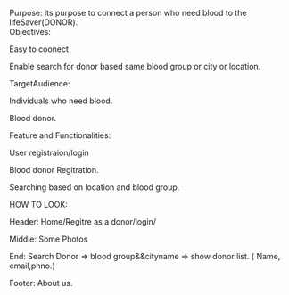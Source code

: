 Purpose: its purpose to connect a person who need blood to the lifeSaver(DONOR).<br>
Objectives:

Easy to coonect

Enable search for donor based same blood group or city or location.

TargetAudience:

Individuals who need blood.

Blood donor.

Feature and Functionalities:

User registraion/login

Blood donor Regitration.

Searching based on location and blood group.

 HOW TO LOOK:
 
 Header: Home/Regitre as a donor/login/
 
 Middle: Some Photos
 
 End:    Search Donor => blood group&&cityname
         => show donor list. ( Name, email,phno.)
         
Footer: About us.         
 
